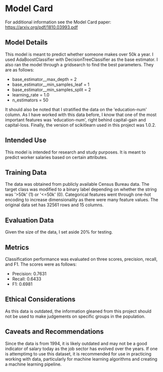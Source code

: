 # Model Card

For additional information see the Model Card paper: https://arxiv.org/pdf/1810.03993.pdf

## Model Details

This model is meant to predict whether someone makes over 50k a year. I used AdaBoostClassifier with DecisionTreeClassifier as the base estimator. I also ran the model through a gridsearch to find the best parameters. They are as follows:

- base_estimator__max_depth = 2
- base_estimator__min_samples_leaf = 1
- base_estimator__min_samples_split = 2
- learning_rate = 1.0
- n_estimators = 50

It should also be noted that I stratified the data on the 'education-num' column. As I have worked with this data before, I know that one of the most important features was 'education-num', right behind capital-gain and capital-loss. Finally, the version of scikitlearn used in this project was 1.0.2.

## Intended Use

This model is intended for research and study purposes. It is meant to predict worker salaries based on certain attributes.

## Training Data

The data was obtained from publicly available Census Bureau data. The target class was modified to a binary label depending on whether the string was '>50k' (1) or '<=50k' (0). Categorical features went through one-hot encoding to increase dimensionality as there were many feature values. The original data set has 32561 rows and 15 columns.

## Evaluation Data

Given the size of the data, I set aside 20% for testing.

## Metrics
Classification performance was evaluated on three scores, precision, recall, and F1. The scores were as follows:

- Precision: 0.7631
- Recall: 0.6433
- F1: 0.6981

## Ethical Considerations

As this data is outdated, the information gleaned from this project should not be used to make judgements on specific groups in the population. 

## Caveats and Recommendations

Since the data is from 1994, it is likely outdated and may not be a good indicator of salary today as the job sector has evolved over the years. If one is attemptimg to use this dataset, it is recommended for use in practicing working with data, particularly for machine learning algorithms and creating a machine learning pipeline.
